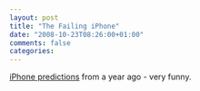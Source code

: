 ```yaml
---
layout: post
title: "The Failing iPhone"
date: "2008-10-23T08:26:00+01:00"
comments: false
categories: 
---
```


<p><a href="http://macdailynews.com/index.php/weblog/comments/18840/">iPhone predictions</a> from a year ago - very funny.</p>


